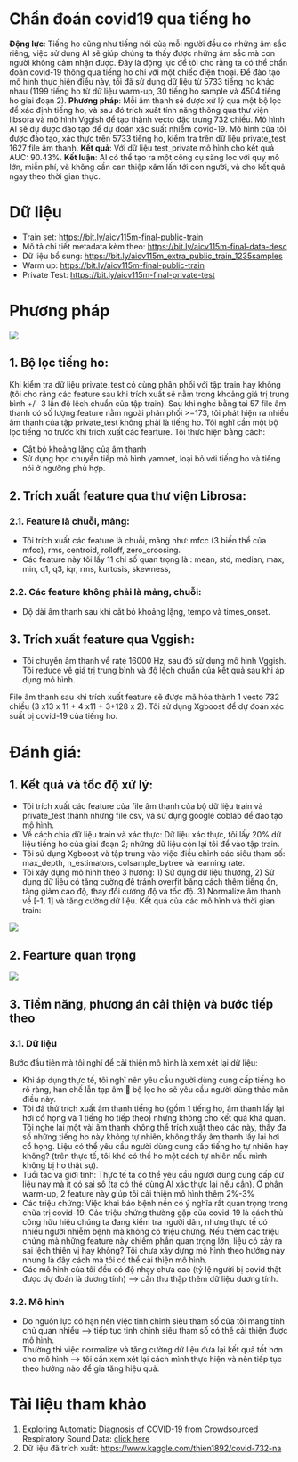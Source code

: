 # Chẩn đoán covid19 qua tiếng ho

 **Động lực**: Tiếng ho cũng như tiếng nói của mỗi người đều có những âm sắc riêng, việc sử dụng AI sẽ giúp chúng ta thấy được những âm sắc mà con người không cảm nhận được. Đây là động lực để tôi cho rằng ta có thể chẩn đoán covid-19 thông qua tiếng ho chỉ với một chiếc điện thoại. Để đào tạo mô hình thực hiện điều này, tôi đã sử dụng dữ liệu từ 5733 tiếng ho khác nhau (1199 tiếng ho từ dữ liệu warm-up, 30 tiếng ho sample và 4504 tiếng ho giai đoạn 2). **Phương pháp**: Mỗi âm thanh sẽ được xử lý qua một bộ lọc để xác định tiếng ho, và sau đó trích xuất tính năng thông qua thư viện libsora và mô hình Vggish để tạo thành vecto đặc trưng 732 chiều. Mô hình AI sẽ dự được đào tạo để dự đoán xác suất nhiễm covid-19. Mô hình của tôi được đào tạo, xác thực trên 5733 tiếng ho, kiểm tra trên dữ liệu private_test 1627 file âm thanh. **Kết quả**: Với dữ liệu test_private mô hình cho kết quả AUC: 90.43%. **Kết luận**: AI có thể tạo ra một công cụ sàng lọc với quy mô lớn, miễn phí, và không cần can thiệp xâm lấn tới con người, và cho kết quả ngay theo thời gian thực.

 # Dữ liệu

 - Train set: https://bit.ly/aicv115m-final-public-train
 - Mô tả chi tiết metadata kèm theo: https://bit.ly/aicv115m-final-data-desc
 - Dữ liệu bổ sung: https://bit.ly/aicv115m_extra_public_train_1235samples
 - Warm up: https://bit.ly/aicv115m-final-public-train
 - Private Test: https://bit.ly/aicv115m-final-private-test

# Phương pháp

<img src = 'https://i.imgur.com/JgfOy19.jpg'>

 ## 1.	Bộ lọc tiếng ho:
   Khi kiểm tra dữ liệu private_test có cùng phân phối với tập train hay không (tôi cho rằng các feature sau khi trích xuất sẽ nằm trong khoảng giá trị trung bình +/- 3 lần độ lệch chuẩn của tập train). Sau khi nghe bằng tai 57 file âm thanh có số lượng feature nằm ngoài phân phối >=173, tôi phát hiện ra nhiều âm thanh của tập private_test không phải là tiếng ho. Tôi nghĩ cần một bộ lọc tiếng ho trước khi trích xuất các fearture. Tôi thực hiện bằng cách:
-	Cắt bỏ khoảng lặng của âm thanh
-	Sử dụng học chuyển tiếp mô hình yamnet, loại bỏ với tiếng ho và tiếng nói ở ngưỡng phù hợp.
## 2.	Trích xuất feature qua thư viện Librosa:
### 2.1.	Feature là chuỗi, mảng:
-	Tôi trích xuất các feature là chuỗi, mảng như: mfcc (3 biến thể của mfcc), rms, centroid, rolloff, zero_croosing.
-	Các feature này tôi lấy 11 chỉ số quan trọng là : mean, std, median, max, min, q1, q3, iqr, rms, kurtosis, skewness,
### 2.2.	Các feature không phải là mảng, chuỗi:
-	Dộ dài âm thanh sau khi cắt bỏ khoảng lặng, tempo và  times_onset.
## 3.	Trích xuất feature qua Vggish:
-	Tôi chuyển âm thanh về rate 16000 Hz, sau đó sử dụng mô hình Vggish. Tôi reduce về giá trị trung bình và độ lệch chuẩn của kết quả sau khi áp dụng mô hình.

File âm thanh sau khi trích xuất feature sẽ được mã hóa thành 1 vecto 732 chiều (3 x13 x 11 + 4 x11 + 3+128 x 2). Tôi sử dụng Xgboost để dự đoán xác suất bị covid-19 của tiếng ho.

# Đánh giá:
## 1.	Kết quả và tốc độ xử lý:
-	Tôi trích xuất các feature của file âm thanh của bộ dữ liệu train và private_test thành những file csv, và sử dụng google coblab để đào tạo mô hình.
-	Về cách chia dữ liệu train và xác thực: Dữ liệu xác thực, tôi lấy 20% dữ liệu tiếng ho của giai đoạn 2; những dữ liệu còn lại tôi để vào tập train.
-	Tôi sử dụng Xgboost và tập trung vào việc điều chỉnh các siêu tham số: max_depth, n_estimators, colsample_bytree và learning rate.
-	Tôi xây dựng mô hình theo 3 hướng: 1) Sử dụng dữ liệu thường, 2) Sử dụng dữ liệu có tăng cường để tránh overfit bằng cách thêm tiếng ồn, tăng giảm cao độ, thay đổi cường độ và tốc độ. 3) Normalize âm thanh về [-1, 1] và tăng cường dữ liệu. Kết quả của các mô hình và thời gian train:
<img src = 'https://i.imgur.com/3a7b96m.jpg'>

## 2. Fearture quan trọng

<img src = 'https://i.imgur.com/1tca6Gy.jpg'>

## 3.	Tiềm năng, phương án cải thiện và bước tiếp theo
### 3.1.	Dữ liệu
Bước đầu tiên mà tôi nghĩ để cải thiện mô hình là xem xét lại dữ liệu:
-	Khi áp dụng thực tế, tôi nghĩ nên yêu cầu người dùng cung cấp tiếng ho rõ ràng, hạn chế lẫn tạp âm  bộ lọc ho sẽ yêu cầu người dùng thảo mãn điều này.
-	Tôi đã thử trích xuất âm thanh tiếng ho (gồm 1 tiếng ho, âm thanh lấy lại hơi cổ họng và 1 tiếng ho tiếp theo) nhưng không cho kết quả khả quan. Tôi nghe lai một vài âm thanh không thể trích xuất theo các này, thấy đa số những tiếng ho này không tự nhiên, không thấy âm thanh lấy lại hơi cổ họng. Liệu có thể yêu cầu người dùng cung cấp tiếng ho tự nhiên hay không? (trên thực tế, tôi khó có thể ho một cách tự nhiên nếu mình không bị ho thật sự).
-	Tuổi tác và giới tính: Thực tế ta có thể yêu cầu người dùng cung cấp dữ liệu này mà ít có sai số (ta có thể dùng AI xác thực lại nếu cần). Ở phần warm-up, 2 feature này giúp tôi cải thiện mô hình thêm 2%-3%
-	Các triệu chứng: Việc khai báo bệnh nền có ý nghĩa rất quan trọng trong chữa trị covid-19. Các triệu chứng thường gặp của covid-19 là cách thủ công hữu hiệu chúng ta đang kiểm tra người dân, nhưng thực tế có nhiều người nhiễm bệnh mà không có triệu chứng. Nếu thêm các triệu chứng mà những feature này chiếm phần quan trọng lớn, liệu có xảy ra sai lệch thiên vị hay không? Tôi chưa xây dựng mô hình theo hướng này nhưng là đây cách mà tôi có thể cải thiện mô hình.
-	Các mô hình của tôi đều có độ nhạy chưa cao (tỷ lệ người bị covid thật được dự đoán là dương tính) --> cần thu thập thêm dữ liệu dương tính.
### 3.2.	Mô hình
-	Do nguồn lực có hạn nên việc tinh chỉnh siêu tham số của tôi mang tính chủ quan nhiều --> tiếp tục tinh chỉnh siêu tham số có thể cải thiện được mô hình.
-	Thường thì việc normalize và tăng cường dữ liệu đưa lại kết quả tốt hơn cho mô hình --> tôi cần xem xét lại cách mình thực hiện và nên tiếp tục theo hướng nào để gia tăng hiệu quả.

# Tài liệu tham khảo
1. Exploring Automatic Diagnosis of COVID-19 from Crowdsourced Respiratory Sound Data: [click here](https://arxiv.org/abs/2006.05919)
2. Dữ liệu đã trích xuất: https://www.kaggle.com/thien1892/covid-732-na